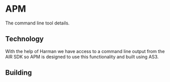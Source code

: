 
# APM


The command line tool details. 


## Technology

With the help of Harman we have access to a command line output from the AIR SDK so APM is designed to use this functionality and built using AS3.





## Building








